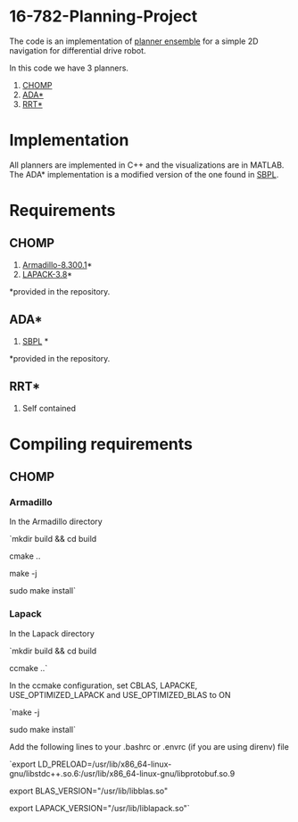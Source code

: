 # 16-782-Planning-Project

The code is an implementation of [planner ensemble](https://www.ri.cmu.edu/pub_files/2014/5/The_Planner%20Ensemble_and_Trajectory_Executive_small.pdf) for a simple 2D navigation for differential drive robot. 

In this code we have 3 planners.
1) [CHOMP](https://www.ri.cmu.edu/pub_files/2009/5/icra09-chomp.pdf)
2) [ADA\*](http://www.cs.cmu.edu/~ggordon/likhachev-etal.anytime-dstar.pdf)
3) [RRT\*](http://www.roboticsproceedings.org/rss06/p34.pdf)

# Implementation
All planners are implemented in C++ and the visualizations are in MATLAB. The ADA\* implementation is a modified version of the one found in [SBPL](https://github.com/sbpl/sbpl).

# Requirements
## CHOMP
1) [Armadillo-8.300.1](http://arma.sourceforge.net/download.html)\*
2) [LAPACK-3.8](http://www.netlib.org/lapack/#_lapack_version_3_8_0_2)\*

*provided in the repository.

## ADA*
1) [SBPL](https://github.com/sbpl/sbpl) \*

*provided in the repository.

## RRT*
1) Self contained

# Compiling requirements
## CHOMP
### Armadillo
In the Armadillo directory

`mkdir build && cd build

cmake ..

make -j

sudo make install`

### Lapack
In the Lapack directory

`mkdir build && cd build

ccmake ..`

In the ccmake configuration, set CBLAS, LAPACKE, USE_OPTIMIZED_LAPACK and USE_OPTIMIZED_BLAS to ON

`make -j

sudo make install`

Add the following lines to your .bashrc or .envrc (if you are using direnv) file

`export LD_PRELOAD=/usr/lib/x86_64-linux-gnu/libstdc++.so.6:/usr/lib/x86_64-linux-gnu/libprotobuf.so.9

export BLAS_VERSION="/usr/lib/libblas.so"

export LAPACK_VERSION="/usr/lib/liblapack.so"`
